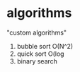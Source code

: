 # algorithms
"custom algorithms"
1) bubble sort O(N^2) 
2) quick sort O(log   
3) binary search         
  
   
